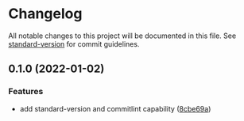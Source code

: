 # Changelog

All notable changes to this project will be documented in this file. See [standard-version](https://github.com/conventional-changelog/standard-version) for commit guidelines.

## 0.1.0 (2022-01-02)


### Features

* add standard-version and commitlint capability ([8cbe69a](https://github.com/rugged-software-dev/template-nextjs-tailwind/commit/8cbe69a06a06da7b87e789c42d6b0a8d6161e737))
